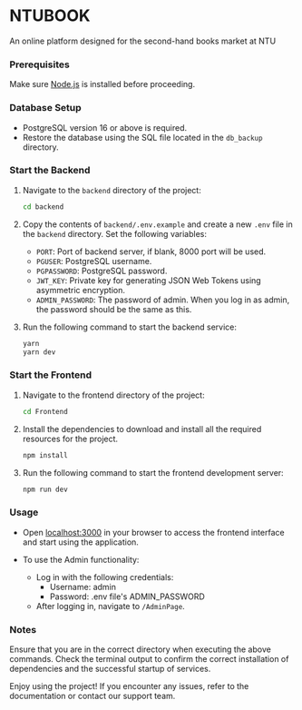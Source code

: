 # NTUBOOK

An online platform designed for the second-hand books market at NTU

### Prerequisites

Make sure [Node.js](https://nodejs.org/) is installed before proceeding.

### Database Setup

- PostgreSQL version 16 or above is required.
- Restore the database using the SQL file located in the `db_backup` directory.

### Start the Backend

1. Navigate to the `backend` directory of the project:

   ```bash
   cd backend
   ```
2. Copy the contents of `backend/.env.example` and create a new `.env` file in the `backend` directory. Set the following variables:

   - `PORT`: Port of backend server, if blank, 8000 port will be used.
   - `PGUSER`: PostgreSQL username.
   - `PGPASSWORD`: PostgreSQL password.
   - `JWT_KEY`: Private key for generating JSON Web Tokens using asymmetric encryption.
   - `ADMIN_PASSWORD`: The password of admin. When you log in as admin, the password should be the same as this.
   
3. Run the following command to start the backend service:

   ```bash
   yarn
   yarn dev
   ```

### Start the Frontend

1. Navigate to the frontend directory of the project:

   ```bash
   cd Frontend
   ```
2. Install the dependencies to download and install all the required resources for the project.

   ```bash
   npm install
   ```
3. Run the following command to start the frontend development server:

   ```bash
   npm run dev
   ```

### Usage

- Open [localhost:3000](http://localhost:3000/) in your browser to access the frontend interface and start using the application.
- To use the Admin functionality:

  - Log in with the following credentials:
    - Username: admin
    - Password: .env file's ADMIN_PASSWORD
  - After logging in, navigate to `/AdminPage`.

### Notes

Ensure that you are in the correct directory when executing the above commands. Check the terminal output to confirm the correct installation of dependencies and the successful startup of services.

Enjoy using the project! If you encounter any issues, refer to the documentation or contact our support team.
